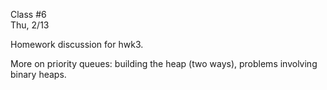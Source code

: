 <div class="lecture2">

<div class="column_date">
<p markdown="block">

Class #6 <br>
Thu, 2/13

</p>
</div>
<div class="column_materials">
<p markdown="block">

Homework discussion for hwk3.

More on priority queues: building the heap (two ways), problems involving binary heaps.

</p>
</div>

<div class="column_assign">
<p markdown="block">



</p>
</div>

</div>
